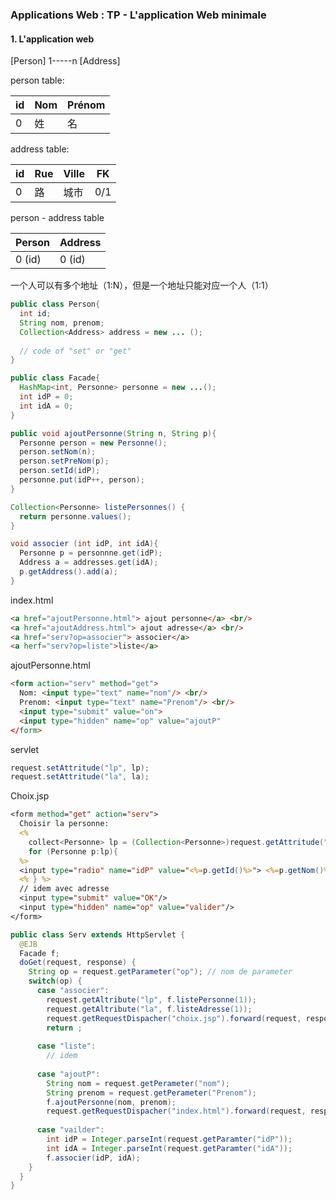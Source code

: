 ### Applications Web : TP - L'application Web minimale

#### 1. L'application web

[Person] 1-----n [Address]

person table:

| id   | Nom  | Prénom |
| ---- | ---- | ------ |
| 0    | 姓   | 名     |

address table:

| id   | Rue  | Ville | FK   |
| ---- | ---- | ----- | ---- |
| 0    | 路   | 城市  | 0/1  |

person - address table

| Person | Address |
| ------ | ------- |
| 0 (id) | 0 (id)  |

一个人可以有多个地址（1:N），但是一个地址只能对应一个人（1:1）



```java
public class Person{
  int id;
  String nom, prenom;
  Collection<Address> address = new ... ();
  
  // code of "set" or "get"
}
```

```java
public class Facade{
  HashMap<int, Personne> personne = new ...();
  int idP = 0;
  int idA = 0;
}
```

```java
public void ajoutPersonne(String n, String p){
  Personne person = new Personne();
  person.setNom(n);
  person.setPreNom(p);
  person.setId(idP);
  personne.put(idP++, person);
}
```

```java
Collection<Personne> listePersonnes() {
  return personne.values();
}
```

```java
void associer (int idP, int idA){
  Personne p = personnne.get(idP);
  Address a = addresses.get(idA);
  p.getAddress().add(a);
}
```

index.html

```html
<a href="ajoutPersonne.html"> ajout personne</a> <br/>
<a href="ajoutAddress.html"> ajout adresse</a> <br/>
<a href="serv?op=associer"> associer</a>
<a herf="serv?op=liste">liste</a>
```

ajoutPersonne.html

```html
<form action="serv" method="get">
  Nom: <input type="text" name="nom"/> <br/>
  Prenom: <input type="text" name="Prenom"/> <br/>
  <input type="submit" value="on">
  <input type="hidden" name="op" value="ajoutP"
</form>
```

servlet

```java
request.setAttritude("lp", lp);
request.setAttritude("la", la);
```

Choix.jsp

```jsp
<form method="get" action="serv">
  Choisir la personne:
  <%
  	collect<Personne> lp = (Collection<Personne>)request.getAttritude("lp");
  	for (Personne p:lp){
  %>
  <input type="radio" name="idP" value="<%=p.getId()%>"> <%=p.getNom()%><br>
  <% } %>
  // idem avec adresse
  <input type="submit" value="OK"/>
  <input type="hidden" name="op" value="valider"/>
</form>
```

```java
public class Serv extends HttpServlet {
  @EJB
  Facade f;
  doGet(request, response) {
    String op = request.getParameter("op"); // nom de parameter
    switch(op) {
      case "associer":
        request.getAltribute("lp", f.listePersonne(1));
        request.getAltribute("la", f.listeAdresse(1));
        request.getRequestDispacher("choix.jsp").forward(request, response);
        return ;
        
      case "liste":
        // idem
        
      case "ajoutP":
        String nom = request.getPerameter("nom");
        String prenom = request.getPerameter("Prenom");
        f.ajoutPersonne(nom, prenom);
        request.getRequestDispacher("index.html").forward(request, response);
        
      case "vailder":
        int idP = Integer.parseInt(request.getParamter("idP"));
        int idA = Integer.parseInt(request.getParamter("idA"));
        f.associer(idP, idA);
    }
  }
}
```

